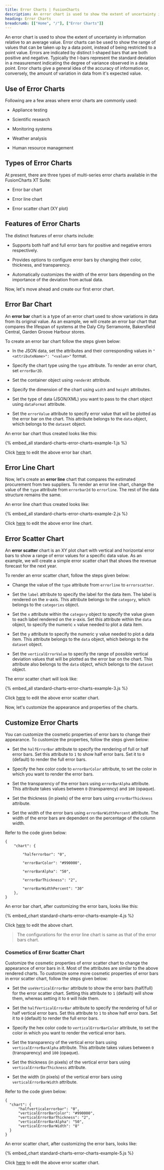 ```yaml
---
title: Error Charts | FusionCharts
description: An error chart is used to show the extent of uncertainty in information relative to an average value.
heading: Error Charts
breadcrumb: [["Home", "/"], ["Error Charts"]]
---
```


An error chart is used to show the extent of uncertainty in information relative to an average value. Error charts can be used to show the range of values that can be taken up by a data point, instead of being restricted to a point value. Errors are indicated by distinct I-shaped bars that are both positive and negative. Typically the I-bars represent the standard deviation in a measurement indicating the degree of variance observed in a data point. Error charts give a general idea of the accuracy of information or, conversely, the amount of variation in data from it's expected value.

## Use of Error Charts

Following are a few areas where error charts are commonly used:

* Appliance testing

* Scientific research

* Monitoring systems

* Weather analysis

* Human resource management

## Types of Error Charts

At present, there are three types of multi-series error charts available in the FusionCharts XT Suite:

* Error bar chart

* Error line chart

* Error scatter chart (XY plot)

## Features of Error Charts

The distinct features of error charts include:

* Supports both half and full error bars for positive and negative errors respectively.

* Provides options to configure error bars by changing their color, thickness, and transparency.

* Automatically customizes the width of the error bars depending on the importance of the deviation from actual data.

Now, let's move ahead and create our first error chart.

## Error Bar Chart

An **error bar** chart is a type of an error chart used to show variations in data from its original value. As an example, we will create an error bar chart that compares the lifespan of systems at the Daly City Serramonte, Bakersfield Central, Garden Groove Harbour stores. 

To create an error bar chart follow the steps given below:

* In the JSON data, set the attributes and their corresponding values in `"<attributeName>": "<value>"` format.

* Specify the chart type using the `type` attribute. To render an error chart, set `errorBar2D`.

* Set the container object using `renderAt` attribute.

* Specify the dimension of the chart using `width` and `height` attributes.

* Set the type of data (JSON/XML) you want to pass to the chart object using `dataFormat` attribute.

* Set the `errorValue` attribute to specify error value that will be plotted as the error bar on the chart. This attribute belongs to the `data` object, which belongs to the `dataset` object.

An error bar chart thus created looks like this:

{% embed_all standard-charts-error-charts-example-1.js %}

Click [here](http://jsfiddle.net/fusioncharts/7Z4Ha/ "@@open-newtab") to edit the above error bar chart.

## Error Line Chart

Now, let's create an **error line** chart that compares the estimated procurement from two suppliers. To render an error line chart, change the value of the `type` attribute from `errorbar2d` to `errorline`. The rest of the data structure remains the same.

An error line chart thus created looks like:

{% embed_all standard-charts-error-charts-example-2.js %}

Click [here](http://jsfiddle.net/fusioncharts/qutLzs7m/ "@@open-newtab") to edit the above error line chart.

## Error Scatter Chart

An **error scatter** chart is an XY plot chart with vertical and horizontal error bars to show a range of error values for a specific data value. As an example, we will create a simple error scatter chart that shows the revenue forecast for the next year.

To render an error scatter chart, follow the steps given below:

* Change the value of the `type` attribute from `errorline` to `errorscatter`.

* Set the `label` attribute to specify the label for the data item. The label is rendered on the x-axis. This attribute belongs to the `category`, which belongs to the `categories` object.

* Set the `x` attribute within the `category` object to specify the value given to each label rendered on the x-axis. Set this attribute within the `data` object, to specify the numeric `x` value needed to plot a data item.

* Set the `y` attribute to specify the numeric y value needed to plot a data item. This attribute belongs to the `data` object, which belongs to the `dataset` object.

* Set the `verticalErrorValue` to specify the range of possible vertical deviation values that will be plotted as the error bar on the chart. This attribute also belongs to the `data` object, which belongs to the `dataset` object.

The error scatter chart will look like:

{% embed_all standard-charts-error-charts-example-3.js %}

Click [here](http://jsfiddle.net/fusioncharts/uV3cB/ "@@open-newtab") to edit the above error scatter chart.

Now, let's customize the appearance and properties of the charts.

## Customize Error Charts 

You can customize the cosmetic properties of error bars to change their appearance. To customize the properties, follow the steps given below:

* Set the `halfErrorBar` attribute to specify the rendering of full or half error bars. Set this attribute to `1` to show half error bars. Set it to `0` (default) to render the full error bars.

* Specify the hex color code to `errorBarColor` attribute, to set the color in which you want to render the error bars.

* Set the transparency of the error bars using `errorBarAlpha` attribute. This attribute takes values between `0` (transparency) and `100` (opaque).

* Set the thickness (in pixels) of the error bars using `errorBarThickness` attribute.

* Set the width of the error bars using `errorBarWidthPercent` attribute. The width of the error bars are dependent on the percentage of the column width.

Refer to the code given below:

```
{
	"chart": {

		"halferrorbar": "0",

		"errorBarColor": "#990000",

		"errorBarAlpha": "50",

		"errorBarThickness": "2",

		"errorBarWidthPercent": "30"
	},
}

```
An error bar chart, after customizing the error bars, looks like this:

{% embed_chart standard-charts-error-charts-example-4.js %}

Click [here](http://jsfiddle.net/fusioncharts/fumzvpw3/ "@@open-newtab") to edit the above chart.

> The configurations for the error line chart is same as that of the error bars chart.

### Cosmetics of Error Scatter Chart

Customize the cosmetic properties of error scatter chart to change the appearance of error bars in it. Most of the attributes are similar to the above rendered charts. To customize some more cosmetic properties of error bars in error scatter chart, follow the steps given below:

* Set the `useVerticalErrorBar` attribute to show the error bars (half/full) for the error scatter chart. Setting this attribute to `1` (default) will show them, whereas setting it to `0` will hide them.

* Set the `halfVerticalErrorBar` attribute to specify the rendering of full or half vertical error bars. Set this attribute to `1` to show half error bars. Set it to `0` (default) to render the full error bars.

* Specify the hex color code to `verticalErrorBarColor` attribute, to set the color in which you want to render the vertical error bars.

* Set the transparency of the vertical error bars using `verticalErrorBarAlpha` attribute. This attribute takes values between `0` (transparency) and `100` (opaque).

* Set the thickness (in pixels) of the vertical error bars using `verticalErrorBarThickness` attribute.

* Set the width (in pixels) of the vertical error bars using `verticalErrorBarWidth` attribute. 

Refer to the code given below:

```
{
  "chart": {
      "halfverticalerrorbar": "0",
      "verticalErrorBarColor": "#990000",
      "verticalErrorBarThickness": "2",
      "verticalErrorBarAlpha": "50",
      "verticalErrorBarWidth": "8"
  }
}

```

An error scatter chart, after customizing the error bars, looks like:

{% embed_chart standard-charts-error-charts-example-5.js %}

Click [here](http://jsfiddle.net/fusioncharts/e4rvjc37/ "@@open-newtab") to edit the above error scatter chart.